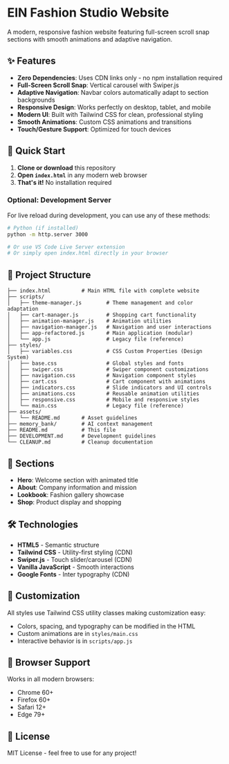 # EIN Fashion Studio Website

A modern, responsive fashion website featuring full-screen scroll snap sections with smooth animations and adaptive navigation.

## ✨ Features

- **Zero Dependencies**: Uses CDN links only - no npm installation required
- **Full-Screen Scroll Snap**: Vertical carousel with Swiper.js
- **Adaptive Navigation**: Navbar colors automatically adapt to section backgrounds
- **Responsive Design**: Works perfectly on desktop, tablet, and mobile
- **Modern UI**: Built with Tailwind CSS for clean, professional styling
- **Smooth Animations**: Custom CSS animations and transitions
- **Touch/Gesture Support**: Optimized for touch devices

## 🚀 Quick Start

1. **Clone or download** this repository
2. **Open `index.html`** in any modern web browser
3. **That's it!** No installation required

### Optional: Development Server

For live reload during development, you can use any of these methods:

```bash
# Python (if installed)
python -m http.server 3000

# Or use VS Code Live Server extension
# Or simply open index.html directly in your browser
```

## 📁 Project Structure

```
├── index.html          # Main HTML file with complete website
├── scripts/
│   ├── theme-manager.js        # Theme management and color adaptation
│   ├── cart-manager.js         # Shopping cart functionality
│   ├── animation-manager.js    # Animation utilities
│   ├── navigation-manager.js   # Navigation and user interactions
│   ├── app-refactored.js       # Main application (modular)
│   └── app.js                  # Legacy file (reference)
├── styles/
│   ├── variables.css           # CSS Custom Properties (Design System)
│   ├── base.css                # Global styles and fonts
│   ├── swiper.css              # Swiper component customizations
│   ├── navigation.css          # Navigation component styles
│   ├── cart.css                # Cart component with animations
│   ├── indicators.css          # Slide indicators and UI controls
│   ├── animations.css          # Reusable animation utilities
│   ├── responsive.css          # Mobile and responsive styles
│   └── main.css                # Legacy file (reference)
├── assets/
│   └── README.md       # Asset guidelines
├── memory_bank/        # AI context management
├── README.md           # This file
├── DEVELOPMENT.md      # Development guidelines
└── CLEANUP.md          # Cleanup documentation
```

## 🎨 Sections

- **Hero**: Welcome section with animated title
- **About**: Company information and mission
- **Lookbook**: Fashion gallery showcase
- **Shop**: Product display and shopping

## 🛠️ Technologies

- **HTML5** - Semantic structure
- **Tailwind CSS** - Utility-first styling (CDN)
- **Swiper.js** - Touch slider/carousel (CDN)
- **Vanilla JavaScript** - Smooth interactions
- **Google Fonts** - Inter typography (CDN)

## 💫 Customization

All styles use Tailwind CSS utility classes making customization easy:

- Colors, spacing, and typography can be modified in the HTML
- Custom animations are in `styles/main.css`
- Interactive behavior is in `scripts/app.js`

## 📱 Browser Support

Works in all modern browsers:

- Chrome 60+
- Firefox 60+
- Safari 12+
- Edge 79+

## 📄 License

MIT License - feel free to use for any project!
